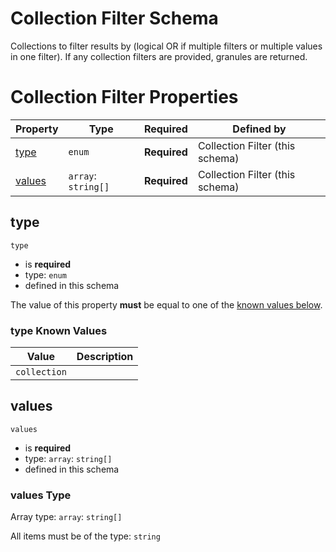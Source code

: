 
# Collection Filter Schema

Collections to filter results by (logical OR if multiple filters or multiple values in one filter). If any collection filters are provided, granules are returned.

# Collection Filter Properties

| Property | Type | Required | Defined by |
|----------|------|----------|------------|
| [type](#type) | `enum` | **Required** | Collection Filter (this schema) |
| [values](#values) | `array`: `string[]` | **Required** | Collection Filter (this schema) |

## type


`type`

* is **required**
* type: `enum`
* defined in this schema

The value of this property **must** be equal to one of the [known values below](#type-known-values).

### type Known Values
| Value | Description |
|-------|-------------|
| `collection` |  |




## values


`values`

* is **required**
* type: `array`: `string[]`
* defined in this schema

### values Type


Array type: `array`: `string[]`

All items must be of the type:
`string`









